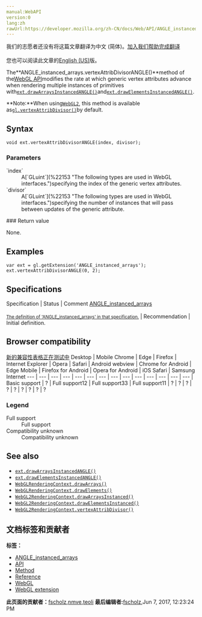 ```yaml
---
manual:WebAPI
version:0
lang:zh
rawUrl:https://developer.mozilla.org/zh-CN/docs/Web/API/ANGLE_instanced_arrays/vertexAttribDivisorANGLE
---
```




<bdi>我们的志愿者还没有将这篇文章翻译为<bdi>中文 (简体)</bdi>。[加入我们帮助完成翻译](%22285 "")<br></br>您也可以阅读此文章的[English (US)](%14055 "")版。</bdi>






The**ANGLE_instanced_arrays.vertexAttribDivisorANGLE()**method of the[WebGL API](%9901 "")modifies the rate at which generic vertex attributes advance when rendering multiple instances of primitives with[`ext.drawArraysInstancedANGLE()`](%14051 "The ANGLE_instanced_arrays.drawArraysInstancedANGLE() method of the WebGL API renders primitives from array data like the gl.drawArrays() method. In addition, it can execute multiple instances of the range of elements.")and[`ext.drawElementsInstancedANGLE()`](%14053 "The ANGLE_instanced_arrays.drawElementsInstancedANGLE() method of the WebGL API renders primitives from array data like the gl.drawElements() method. In addition, it can execute multiple instances of a set of elements.").



**Note:**When using[`WebGL2`](%9906 "The WebGL2RenderingContext interface provides the OpenGL ES 3.0 rendering context for the drawing surface of an HTML <canvas> element."), this method is available as[`gl.vertexAttribDivisor()`](%22209 "The WebGL2RenderingContext.vertexAttribDivisor() method of the WebGL 2 API modifies the rate at which generic vertex attributes advance when rendering multiple instances of primitives with gl.drawArraysInstanced() and gl.drawElementsInstanced().")by default.



## Syntax<a name="Syntax"></a>

```
void ext.vertexAttribDivisorANGLE(index, divisor);

```

### Parameters<a name="Parameters"></a>
<dl><dt id=''>`index`</dt><dd>A[`GLuint`](%22153 "The following types are used in WebGL interfaces.")specifying the index of the generic vertex attributes.</dd><dt id=''>`divisor`</dt><dd>A[`GLuint`](%22153 "The following types are used in WebGL interfaces.")specifying the number of instances that will pass between updates of the generic attribute.</dd></dl>
### Return value<a name="Return_value"></a>


None.


## Examples<a name="Examples"></a>

```
var ext = gl.getExtension('ANGLE_instanced_arrays');
ext.vertexAttribDivisorANGLE(0, 2);
```

## Specifications<a name="Specifications"></a>
Specification | Status | Comment 
[ANGLE_instanced_arrays<br></br><small>The definition of &#39;ANGLE_instanced_arrays&#39; in that specification.</small>](%3343 "") | Recommendation | Initial definition. 


## Browser compatibility<a name="Browser_compatibility"></a>
[新的兼容性表格正在测试中<i></i>](%3360 "")
<abbr>Desktop<i></i></abbr> | <abbr>Mobile<i></i></abbr> 
<abbr>Chrome<i></i></abbr> | <abbr>Edge<i></i></abbr> | <abbr>Firefox<i></i></abbr> | <abbr>Internet Explorer<i></i></abbr> | <abbr>Opera<i></i></abbr> | <abbr>Safari<i></i></abbr> | <abbr>Android webview<i></i></abbr> | <abbr>Chrome for Android<i></i></abbr> | <abbr>Edge Mobile<i></i></abbr> | <abbr>Firefox for Android<i></i></abbr> | <abbr>Opera for Android<i></i></abbr> | <abbr>iOS Safari<i></i></abbr> | <abbr>Samsung Internet<i></i></abbr> 
 ---  |  ---  |  ---  |  ---  |  ---  |  ---  |  ---  |  ---  |  ---  |  ---  |  ---  |  ---  |  ---  |  ---  | 
Basic support | <abbr>?</abbr> | <abbr>Full support</abbr>12 | <abbr>Full support</abbr>33 | <abbr>Full support</abbr>11 | <abbr>?</abbr> | <abbr>?</abbr> | <abbr>?</abbr> | <abbr>?</abbr> | <abbr>?</abbr> | <abbr>?</abbr> | <abbr>?</abbr> | <abbr>?</abbr> | <abbr>?</abbr> 


### Legend<a name="Legend"></a>
<dl><dt id=''><abbr>Full support</abbr></dt><dd>Full support</dd><dt id=''><abbr>Compatibility unknown</abbr></dt><dd>Compatibility unknown</dd></dl>

## See also<a name="See_also"></a>

* [`ext.drawArraysInstancedANGLE()`](%14051 "The ANGLE_instanced_arrays.drawArraysInstancedANGLE() method of the WebGL API renders primitives from array data like the gl.drawArrays() method. In addition, it can execute multiple instances of the range of elements.")
* [`ext.drawElementsInstancedANGLE()`](%14053 "The ANGLE_instanced_arrays.drawElementsInstancedANGLE() method of the WebGL API renders primitives from array data like the gl.drawElements() method. In addition, it can execute multiple instances of a set of elements.")
* [`WebGLRenderingContext.drawArrays()`](%14052 "The WebGLRenderingContext.drawArrays() method of the WebGL API renders primitives from array data.")
* [`WebGLRenderingContext.drawElements()`](%14054 "The WebGLRenderingContext.drawElements() method of the WebGL API renders primitives from array data.")
* [`WebGL2RenderingContext.drawArraysInstanced()`](%22012 "The WebGL2RenderingContext.drawArraysInstanced() method of the WebGL 2 API renders primitives from array data like the gl.drawArrays() method. In addition, it can execute multiple instances of the range of elements.")
* [`WebGL2RenderingContext.drawElementsInstanced()`](%22208 "The WebGL2RenderingContext.drawElementsInstanced() method of the WebGL 2 API renders primitives from array data like the gl.drawElements() method. In addition, it can execute multiple instances of a set of elements.")
* [`WebGL2RenderingContext.vertexAttribDivisor()`](%22209 "The WebGL2RenderingContext.vertexAttribDivisor() method of the WebGL 2 API modifies the rate at which generic vertex attributes advance when rendering multiple instances of primitives with gl.drawArraysInstanced() and gl.drawElementsInstanced().")



## 文档标签和贡献者
**标签：**
* [ANGLE_instanced_arrays](%22210 "")
* [API](%50 "")
* [Method](%14476 "")
* [Reference](%3381 "")
* [WebGL](%52 "")
* [WebGL extension](%9914 "")

**此页面的贡献者：**[fscholz](%60 ""),[nmve](%4863 ""),[teoli](%160 "")
**最后编辑者:**[fscholz](%60 ""),<time>Jun 7, 2017, 12:23:24 PM</time>


